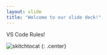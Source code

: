 ```yaml
---
layout: slide
title: "Welcome to our slide deck!"
---
```


VS Code Rules!

![skitchtocat](https://octodex.github.com/images/skitchtocat.png)
{: .center}
